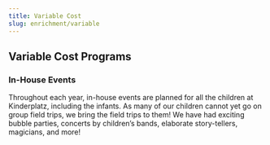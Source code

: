 ```yaml
---
title: Variable Cost
slug: enrichment/variable
---
```

## Variable Cost Programs

### In-House Events

Throughout each year, in-house events are planned for all the children at Kinderplatz, including the infants. As many of our children cannot yet go on group field trips, we bring the field trips to them! We have had exciting bubble parties, concerts by children’s bands, elaborate story-tellers, magicians, and more!